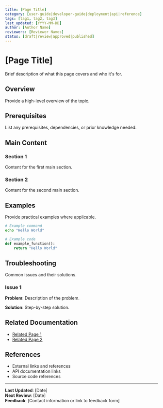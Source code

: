 ```yaml
---
title: [Page Title]
category: [user-guide|developer-guide|deployment|api|reference]
tags: [tag1, tag2, tag3]
last_updated: [YYYY-MM-DD]
author: [Author Name]
reviewers: [Reviewer Names]
status: [draft|review|approved|published]
---
```


# [Page Title]

Brief description of what this page covers and who it's for.

## Overview

Provide a high-level overview of the topic.

## Prerequisites

List any prerequisites, dependencies, or prior knowledge needed.

## Main Content

### Section 1

Content for the first main section.

### Section 2

Content for the second main section.

## Examples

Provide practical examples where applicable.

```bash
# Example command
echo "Hello World"
```

```python
# Example code
def example_function():
    return "Hello World"
```

## Troubleshooting

Common issues and their solutions.

### Issue 1

**Problem**: Description of the problem.

**Solution**: Step-by-step solution.

## Related Documentation

- [Related Page 1](../path/to/page1.md)
- [Related Page 2](../path/to/page2.md)

## References

- External links and references
- API documentation links
- Source code references

---

**Last Updated**: [Date]  
**Next Review**: [Date]  
**Feedback**: [Contact information or link to feedback form]
